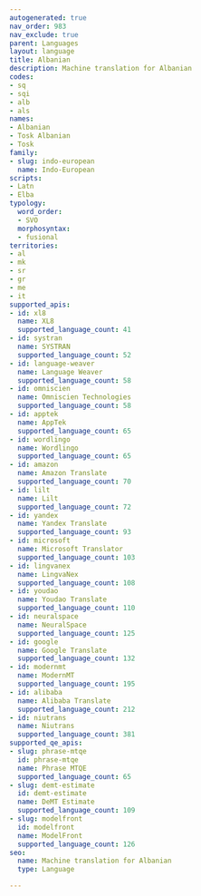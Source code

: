 ```yaml
---
autogenerated: true
nav_order: 983
nav_exclude: true
parent: Languages
layout: language
title: Albanian
description: Machine translation for Albanian
codes:
- sq
- sqi
- alb
- als
names:
- Albanian
- Tosk Albanian
- Tosk
family:
- slug: indo-european
  name: Indo-European
scripts:
- Latn
- Elba
typology:
  word_order:
  - SVO
  morphosyntax:
  - fusional
territories:
- al
- mk
- sr
- gr
- me
- it
supported_apis:
- id: xl8
  name: XL8
  supported_language_count: 41
- id: systran
  name: SYSTRAN
  supported_language_count: 52
- id: language-weaver
  name: Language Weaver
  supported_language_count: 58
- id: omniscien
  name: Omniscien Technologies
  supported_language_count: 58
- id: apptek
  name: AppTek
  supported_language_count: 65
- id: wordlingo
  name: Wordlingo
  supported_language_count: 65
- id: amazon
  name: Amazon Translate
  supported_language_count: 70
- id: lilt
  name: Lilt
  supported_language_count: 72
- id: yandex
  name: Yandex Translate
  supported_language_count: 93
- id: microsoft
  name: Microsoft Translator
  supported_language_count: 103
- id: lingvanex
  name: LingvaNex
  supported_language_count: 108
- id: youdao
  name: Youdao Translate
  supported_language_count: 110
- id: neuralspace
  name: NeuralSpace
  supported_language_count: 125
- id: google
  name: Google Translate
  supported_language_count: 132
- id: modernmt
  name: ModernMT
  supported_language_count: 195
- id: alibaba
  name: Alibaba Translate
  supported_language_count: 212
- id: niutrans
  name: Niutrans
  supported_language_count: 381
supported_qe_apis:
- slug: phrase-mtqe
  id: phrase-mtqe
  name: Phrase MTQE
  supported_language_count: 65
- slug: demt-estimate
  id: demt-estimate
  name: DeMT Estimate
  supported_language_count: 109
- slug: modelfront
  id: modelfront
  name: ModelFront
  supported_language_count: 126
seo:
  name: Machine translation for Albanian
  type: Language

---
```


